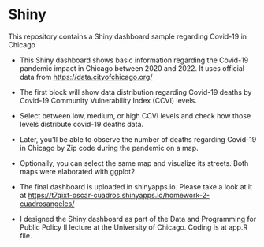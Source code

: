 # Shiny
This repository contains a Shiny dashboard sample regarding Covid-19 in Chicago

+ This Shiny dashboard shows basic information regarding the Covid-19 pandemic impact in Chicago between 2020 and 2022. It uses official data from https://data.cityofchicago.org/ 
+ The first block will show data distribution regarding Covid-19 deaths by Covid-19 Community Vulnerability Index (CCVI) levels.
+ Select between low, medium, or high CCVI levels and check how those levels distribute covid-19 deaths data.
+ Later, you'll be able to observe the number of deaths regarding Covid-19 in Chicago by Zip code during the pandemic on a map. 
+ Optionally, you can select the same map and visualize its streets. Both maps were elaborated with ggplot2.
+ The final dashboard is uploaded in shinyapps.io. Please take a look at it at https://t7qixt-oscar-cuadros.shinyapps.io/homework-2-cuadrosangeles/

+ I designed the Shiny dashboard as part of the Data and Programming for Public Policy II lecture at the University of Chicago. Coding is at app.R file.
